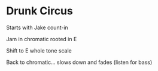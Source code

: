 # Drunk Circus

Starts with Jake count-in

Jam in chromatic rooted in E

Shift to E whole tone scale

Back to chromatic... slows down and fades (listen for bass)
